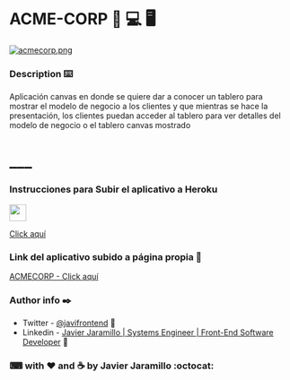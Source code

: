 # ACME-CORP 📱 💻 🖥
[![acmecorp.png](https://i.postimg.cc/jS5QbyZZ/acmecorp.png)](https://postimg.cc/nCyQK98D)



### Description ⌨️

Aplicación canvas en donde se quiere dar a conocer un tablero para mostrar el modelo de negocio a los clientes y que mientras se hace la presentación, los clientes puedan acceder al tablero para ver detalles del modelo de negocio o el tablero canvas mostrado
# ___

### Instrucciones para Subir el aplicativo a Heroku

<img src="https://media.giphy.com/media/WUlplcMpOCEmTGBtBW/giphy.gif" width="30">


[Click aquí](https://dev.to/sandymarmolejo/desplegando-una-app-de-react-a-heroku-4apm)

### Link del aplicativo subido a página propia 🤖

[ACMECORP - Click aquí](https://acmecorp.jara.com.co/) 

### Author info ✒️

- Twitter - [@javifrontend](https://twitter.com/javifrontend1) :blue_heart:
- Linkedin - [Javier Jaramillo | Systems Engineer | Front-End Software Developer](https://www.linkedin.com/in/javier-jaramillo-346b681a1/) :gem:

### ⌨ with ❤  ️and ☕ by Javier Jaramillo :octocat:



